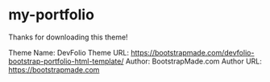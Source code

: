 # my-portfolio
Thanks for downloading this theme!

Theme Name: DevFolio
Theme URL: https://bootstrapmade.com/devfolio-bootstrap-portfolio-html-template/
Author: BootstrapMade.com
Author URL: https://bootstrapmade.com
